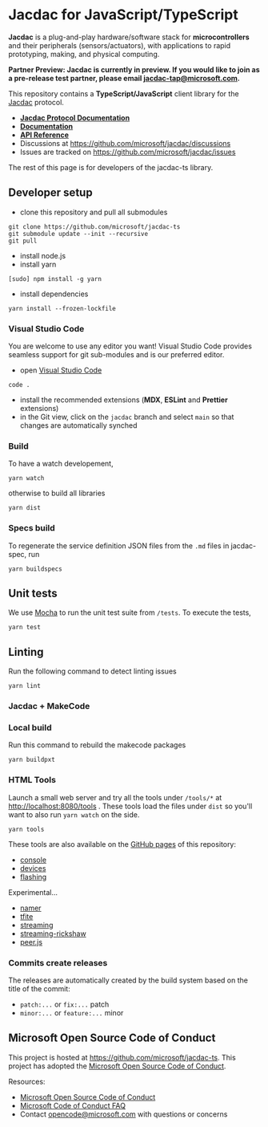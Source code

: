 # Jacdac for JavaScript/TypeScript

**Jacdac** is a plug-and-play hardware/software stack
for **microcontrollers** and their peripherals (sensors/actuators),
with applications to rapid prototyping, making, and physical computing.

**Partner Preview: Jacdac is currently in preview. If you would like to join as a pre-release test partner, please email jacdac-tap@microsoft.com.**

This repository contains a **TypeScript/JavaScript** client library for the [Jacdac](https://aka.ms/jacdac) protocol.

-   **[Jacdac Protocol Documentation](https://aka.ms/jacdac/)**
-   **[Documentation](https://microsoft.github.io/jacdac-docs/clients/javascript/)**
-   **[API Reference](https://microsoft.github.io/jacdac-ts/)**
-   Discussions at https://github.com/microsoft/jacdac/discussions
-   Issues are tracked on https://github.com/microsoft/jacdac/issues

The rest of this page is for developers of the jacdac-ts library.

## Developer setup

-   clone this repository and pull all submodules

```
git clone https://github.com/microsoft/jacdac-ts
git submodule update --init --recursive
git pull
```

-   install node.js
-   install yarn

```
[sudo] npm install -g yarn
```

-   install dependencies

```
yarn install --frozen-lockfile
```

### Visual Studio Code

You are welcome to use any editor you want! Visual Studio Code
provides seamless support for git sub-modules and is our preferred editor.

-   open [Visual Studio Code](https://code.visualstudio.com/)

```
code .
```

-   install the recommended extensions (**MDX**, **ESLint** and **Prettier** extensions)
-   in the Git view, click on the `jacdac` branch and select `main` so that changes are automatically synched

### Build

To have a watch developement,

```
yarn watch
```

otherwise to build all libraries

```
yarn dist
```

### Specs build

To regenerate the service definition JSON files from the `.md` files in jacdac-spec,
run

```
yarn buildspecs
```

## Unit tests

We use [Mocha](https://mochajs.org/) to run the unit test suite from `/tests`. To execute the tests,

```
yarn test
```

## Linting

Run the following command to detect linting issues

```
yarn lint
```

### Jacdac + MakeCode

### Local build

Run this command to rebuild the makecode packages

```
yarn buildpxt
```

### HTML Tools

Launch a small web server and
try all the tools under `/tools/*` at [http://localhost:8080/tools](http://localhost:8080/tools) . These tools load the files under `dist` so you'll want
to also run `yarn watch` on the side.

```
yarn tools
```

These tools are also available on the [GitHub pages](https://microsoft.github.io/jacdac-ts/) of this repository:

-   [console](https://microsoft.github.io/jacdac-ts/tools/console.html)
-   [devices](https://microsoft.github.io/jacdac-ts/tools/devices.html)
-   [flashing](https://microsoft.github.io/jacdac-ts/tools/flashing.html)

Experimental...

-   [namer](https://microsoft.github.io/jacdac-ts/tools/namer.html)
-   [tfite](https://microsoft.github.io/jacdac-ts/tools/tflite.html)
-   [streaming](https://microsoft.github.io/jacdac-ts/tools/streaming.html)
-   [streaming-rickshaw](https://microsoft.github.io/jacdac-ts/tools/streaming-rickshaw.html)
-   [peer.js](https://microsoft.github.io/jacdac-ts/tools/peerjs.html)

### Commits create releases

The releases are automatically created by the build system based on the title of the commit:

-   `patch:...` or `fix:...` patch
-   `minor:...` or `feature:...` minor

## Microsoft Open Source Code of Conduct

This project is hosted at https://github.com/microsoft/jacdac-ts.
This project has adopted the
[Microsoft Open Source Code of Conduct](https://opensource.microsoft.com/codeofconduct/).

Resources:

-   [Microsoft Open Source Code of Conduct](https://opensource.microsoft.com/codeofconduct/)
-   [Microsoft Code of Conduct FAQ](https://opensource.microsoft.com/codeofconduct/faq/)
-   Contact [opencode@microsoft.com](mailto:opencode@microsoft.com) with questions or concerns
